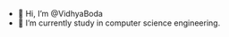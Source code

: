 - 👋 Hi, I’m @VidhyaBoda
- 🌱 I’m currently study in computer science engineering.

<!---
VidhyaBoda/VidhyaBoda is a ✨ special ✨ repository because its `README.md` (this file) appears on your GitHub profile.
You can click the Preview link to take a look at your changes.
--->
